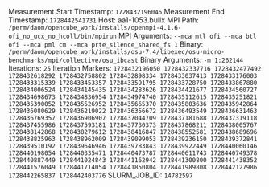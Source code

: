 Measurement Start Timestamp: `1728432196046`
Measurement End Timestamp: `1728442541731`
Host: aa1-1053.bullx
MPI Path: `/perm/daom/opencube_work/installs/openmpi-4.1.6-ofi_no_ucx_no_hcoll/bin/mpirun`
MPI Arguments: `--mca mtl ofi --mca btl ofi --mca pml cm --mca prte_silence_shared_fs 1`
Binary: `/perm/daom/opencube_work/installs/osu-7.4/libexec/osu-micro-benchmarks/mpi/collective/osu_ibcast`
Binary Arguments: `-m 1:262144`
Iterations: `25`
Iteration Markers: `1728432196050 1728432337716 1728432477492 1728432618292 1728432758802 1728432898334 1728433037413 1728433176003 1728433315339 1728433453357 1728433591795 1728433728750 1728433867880 1728434006524 1728434145435 1728434283626 1728434421677 1728434560727 1728434698673 1728434836954 1728434974740 1728435112615 1728435251821 1728435390052 1728435526952 1728435665370 1728435803636 1728435942864 1728436080629 1728436219022 1728436356672 1728436493549 1728436631463 1728436769357 1728436906907 1728437044709 1728437181688 1728437319118 1728437455986 1728437593181 1728437730373 1728437868211 1728438005767 1728438142868 1728438279612 1728438416847 1728438552581 1728438689696 1728438825963 1728438962009 1728439099053 1728439236150 1728439372841 1728439510192 1728439646946 1728439783843 1728439922449 1728440060146 1728440198054 1728440335471 1728440473787 1728440611743 1728440749378 1728440887449 1728441024843 1728441162942 1728441300800 1728441438352 1728441576049 1728441714054 1728441850804 1728441989808 1728442127986 1728442265837 1728442403776`
SLURM_JOB_ID: `14782597`
